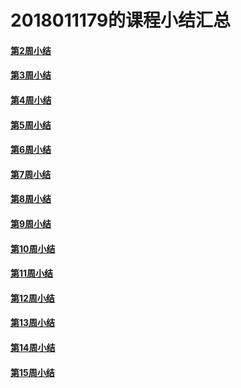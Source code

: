 # 2018011179的课程小结汇总

#### [第2周小结](https://github.com/saturn-lab/FBDQA-2020A/blob/master/Memos/Study-Memo/1179-Day2-Tina.md)

#### [第3周小结](https://github.com/saturn-lab/FBDQA-2020A/blob/master/Memos/Study-Memo/1179-Day3-Tina.md)

#### [第4周小结](https://github.com/saturn-lab/FBDQA-2020A/blob/master/Memos/Study-Memo/1179-Day4-Tina.md)

#### [第5周小结](https://github.com/saturn-lab/FBDQA-2020A/blob/master/Memos/Study-Memo/1179-Day5-Tina.md)

#### [第6周小结](https://github.com/saturn-lab/FBDQA-2020A/blob/master/Memos/Study-Memo/1179-Day6-Tina.md)

#### [第7周小结](https://github.com/saturn-lab/FBDQA-2020A/blob/master/Memos/Study-Memo/1179-Day7-Tina.md)

#### [第8周小结](https://github.com/saturn-lab/FBDQA-2020A/blob/master/Memos/Study-Memo/1179-Day8-Tina.md)

#### [第9周小结](https://github.com/saturn-lab/FBDQA-2020A/blob/master/Memos/Study-Memo/1179-Day9-Tina.md)

#### [第10周小结](https://github.com/saturn-lab/FBDQA-2020A/blob/master/Memos/Study-Memo/1179-Day10-Tina.md)

#### [第11周小结](https://github.com/saturn-lab/FBDQA-2020A/blob/master/Memos/Study-Memo/1179-Day11-Tina.md)

#### [第12周小结](https://github.com/saturn-lab/FBDQA-2020A/blob/master/Memos/Study-Memo/1179-Day12-Tina.md)

#### [第13周小结](https://github.com/saturn-lab/FBDQA-2020A/blob/master/Memos/Study-Memo/1179-Day13-Tina.md)

#### [第14周小结](https://github.com/saturn-lab/FBDQA-2020A/blob/master/Memos/Study-Memo/1179-Day14-Tina.md)

#### [第15周小结](https://github.com/saturn-lab/FBDQA-2020A/blob/master/Memos/Study-Memo/1179-Day15-Tina.md)
